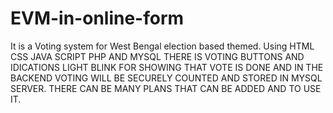 # EVM-in-online-form
It is a Voting system for West Bengal election based themed.
Using HTML CSS JAVA SCRIPT PHP AND MYSQL
THERE IS VOTING BUTTONS AND IDICATIONS LIGHT BLINK FOR SHOWING THAT VOTE IS DONE
AND IN THE BACKEND VOTING WILL BE SECURELY COUNTED AND STORED IN MYSQL SERVER.
THERE CAN BE MANY PLANS THAT CAN BE ADDED AND TO USE IT.
